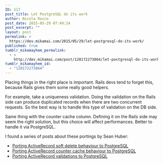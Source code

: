 ```yaml
---
ID: 117
post_title: Let PostgreSQL do its work
author: Nicola Racco
post_date: 2015-05-29 07:49:24
post_excerpt: ""
layout: post
permalink: >
  https://dev.mikamai.com/2015/05/29/let-postgresql-do-its-work/
published: true
tumblr_mikamayhem_permalink:
  - >
    http://dev.mikamai.com/post/120172273864/let-postgresql-do-its-work
tumblr_mikamayhem_id:
  - "120172273864"
---
```

Placing things in the right place is important. Rails devs tend to forget this, because Rails gives them some really good helpers.

For example, take a uniqueness validation. Doing the validation on the Rails side can produce duplicated records when there are two concurrent requests. So the best way is to handle this type of validation on the DB side.

Same thing with the counter cache column. Defining it on the Rails side may seem the right solution, but this choice will affect performances. Better to handle it via PostgreSQL.

I found a series of posts about these portings by Sean Huber:

- [Porting ActiveRecord soft delete behaviour to PostgreSQL](http://shuber.io/porting-activerecord-soft-delete-behavior-to-postgres/)
- [Porting ActiveRecord counter cache behaviour to PostgreSQL](http://shuber.io/porting-activerecord-counter-cache-behavior-to-postgres/)
- [Porting ActiveRecord validations to PostgreSQL](http://shuber.io/porting-activerecord-validations-to-postgres/)